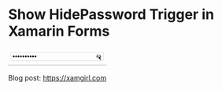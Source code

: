 # Show  HidePassword Trigger in Xamarin Forms

<img width="200" src="sample.gif" />

Blog post: https://xamgirl.com

